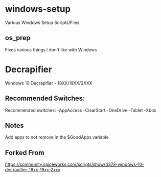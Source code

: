 # windows-setup
Various Windows Setup Scripts/Files

## os_prep
Fixes various things I don't like with Windows

# Decrapifier
Windows 10 Decrapifier - 18XX/19XX/2XXX

## Recommended Switches:
Recommended switches: -AppAccess -ClearStart -OneDrive -Tablet -Xbox

## Notes
Add apps to not remove in the $GoodApps variable

## Forked From
https://community.spiceworks.com/scripts/show/4378-windows-10-decrapifier-18xx-19xx-2xxx